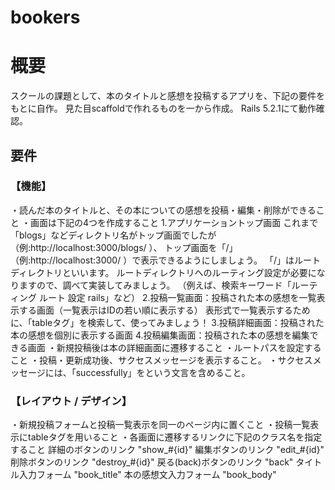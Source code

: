# bookers

# 概要

スクールの課題として、本のタイトルと感想を投稿するアプリを、下記の要件をもとに自作。
見た目scaffoldで作れるものを一から作成。
Rails 5.2.1にて動作確認。

## 要件
### 【機能】
  ・読んだ本のタイトルと、その本についての感想を投稿・編集・削除ができること
  ・画面は下記の4つを作成すること
      1.アプリケーショントップ画面
        これまで「blogs」などディレクトリ名がトップ画面でしたが（例:http://localhost:3000/blogs/ ）、
        トップ画面を「/」（例:http://localhost:3000/ ）で表示できるようにしましょう。
        「/」はルートディレクトリといいます。
        ルートディレクトリへのルーティング設定が必要になりますので、調べて実装してみましょう。
        （例えば、検索キーワード「ルーティング ルート 設定 rails」など）
      2.投稿一覧画面：投稿された本の感想を一覧表示する画面（一覧表示はIDの若い順に表示する）
️        表形式で一覧表示するために、「tableタグ」を検索して、使ってみましょう！
      3.投稿詳細画面：投稿された本の感想を個別に表示する画面
      4.投稿編集画面：投稿された本の感想を編集できる画面
  ・新規投稿後は本の詳細画面に遷移すること
  ・ルートパスを設定すること
  ・投稿・更新成功後、サクセスメッセージを表示すること。
  ・サクセスメッセージには、「successfully」をという文言を含めること。

### 【レイアウト / デザイン】
  ・新規投稿フォームと投稿一覧表示を同一のページ内に置くこと
  ・投稿一覧表示にtableタグを用いること
  ・各画面に遷移するリンクに下記のクラス名を指定すること
      詳細のボタンのリンク  "show_#{id}"
      編集ボタンのリンク "edit_#{id}"
      削除ボタンのリンク "destroy_#{id}"
      戻る(back)ボタンのリンク "back"
      タイトル入力フォーム  "book_title"
      本の感想文入力フォーム "book_body"


